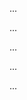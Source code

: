 <panel type="danger" header=":trophy: Can interpret basic sequence diagrams :star:" expandable expanded no-close>

<panel type="danger" header=":trophy: Can explain/identify sequence diagrams :star:" expandable>
  <include src="../../book/uml/sequenceDiagrams/introduction/full.md" />
  <panel header=":trophy: Evidence" expanded>

...

  </panel>
</panel>

<panel type="danger" header=":trophy: Can interpret sequence diagrams with object creation :star:" expandable>
  <include src="../../book/uml/sequenceDiagrams/objectCreation/full.md" />
  <panel header=":trophy: Evidence" expanded>

...

  </panel>
</panel>

<panel type="danger" header=":trophy: Can interpret sequence diagrams with loops :star:" expandable>
  <include src="../../book/uml/sequenceDiagrams/loops/full.md" />
  <panel header=":trophy: Evidence" expanded>

...

  </panel>
</panel>

<panel type="danger" header=":trophy: Can interpret sequence diagrams with minimal notation :star:" expandable>
  <include src="../../book/uml/sequenceDiagrams/minimalNotation/full.md" />
  <panel header=":trophy: Evidence" expanded>

...

  </panel>
</panel>

<panel type="danger" header="CCan interpret sequence diagrams with basic notation :star:" expandable>
  <include src="../../book/uml/sequenceDiagrams/basic/full.md" />
  <panel header=":trophy: Evidence" expanded>

...

  </panel>
</panel>

</panel>
